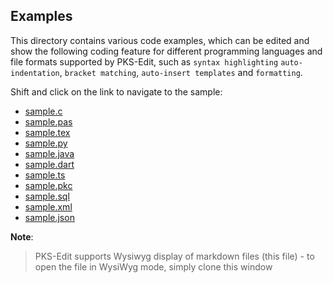 
## Examples

This directory contains various code examples, which can be edited and show the following coding feature for different
programming languages and file formats supported by PKS-Edit, such as `syntax highlighting` `auto-indentation`, `bracket matching`,
`auto-insert templates` and `formatting`.

Shift and click on the link to navigate to the sample:

- [sample.c](sample.c)
- [sample.pas](sample.pas)
- [sample.tex](sample.tex)
- [sample.py](sample.py)
- [sample.java](sample.java)
- [sample.dart](sample.dart)
- [sample.ts](sample.ts)
- [sample.pkc](sample.pkc)
- [sample.sql](sample.sql)
- [sample.xml](sample.xml)
- [sample.json](sample.json)


**Note**:

> PKS-Edit supports Wysiwyg display of markdown files (this file) - 
> to open the file in WysiWyg mode, simply clone this window
 

